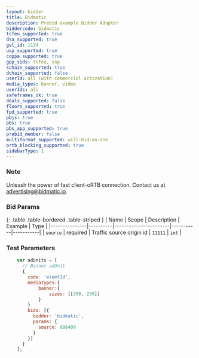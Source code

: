 ```yaml
---
layout: bidder
title: Bidmatic
description: Prebid example Bidder Adapter
biddercode: bidmatic
tcfeu_supported: true
dsa_supported: true
gvl_id: 1134
usp_supported: true
coppa_supported: true
gpp_sids: tcfeu, usp
schain_supported: true
dchain_supported: false
userId: all (with commercial activation)
media_types: banner, video
userIds: all
safeframes_ok: true
deals_supported: false
floors_supported: true
fpd_supported: true
pbjs: true
pbs: true
pbs_app_supported: true
prebid_member: false
multiformat_supported: will-bid-on-one
ortb_blocking_supported: true
sidebarType: 1
---
```


### Note

Unleash the power of fast client-oRTB connection.
Contact us at [advertising@bidmatic.io](mailto:advertising@bidmatic.io).

### Bid Params

{: .table .table-bordered .table-striped }
| Name          | Scope    | Description           | Example   | Type      |
|---------------|----------|-----------------------|-----------|-----------|
| `source`      | required | Traffic source origin id      | `11111`    | `int` |

### Test Parameters

``` javascript
    var adUnits = [
      // Banner adUnit
      {
        code: 'elemtId',
        mediaTypes:{
            banner:{
                sizes: [[300, 250]]
            }
        }
        bids: [{
          bidder: 'bidmatic',
          params: {
            source: 886409
          }
        }]
      }
    ];
```
